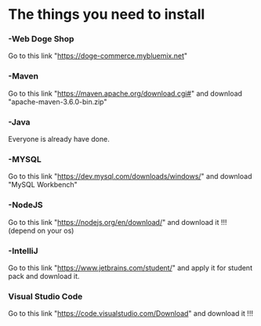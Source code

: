 # The things you need to install
### -Web Doge Shop
 Go to this link "https://doge-commerce.mybluemix.net"
### -Maven
Go to this link "https://maven.apache.org/download.cgi#" and download "apache-maven-3.6.0-bin.zip"
### -Java
Everyone is already have done.
### -MYSQL
Go to this link "https://dev.mysql.com/downloads/windows/" and download "MySQL Workbench"
### -NodeJS
Go to this link "https://nodejs.org/en/download/" and download it !!! (depend on your os)
### -IntelliJ
Go to this link "https://www.jetbrains.com/student/" and apply it for student pack and download it.
### Visual Studio Code
Go to this link "https://code.visualstudio.com/Download" and download it !!!
